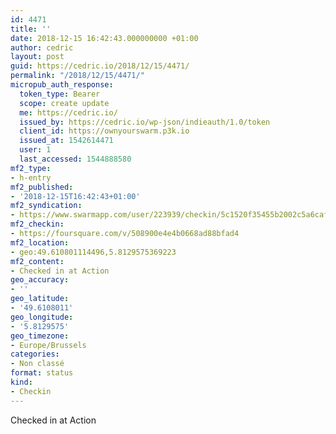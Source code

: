 ```yaml
---
id: 4471
title: ''
date: 2018-12-15 16:42:43.000000000 +01:00
author: cedric
layout: post
guid: https://cedric.io/2018/12/15/4471/
permalink: "/2018/12/15/4471/"
micropub_auth_response:
  token_type: Bearer
  scope: create update
  me: https://cedric.io/
  issued_by: https://cedric.io/wp-json/indieauth/1.0/token
  client_id: https://ownyourswarm.p3k.io
  issued_at: 1542614471
  user: 1
  last_accessed: 1544888580
mf2_type:
- h-entry
mf2_published:
- '2018-12-15T16:42:43+01:00'
mf2_syndication:
- https://www.swarmapp.com/user/223939/checkin/5c1520f35455b2002c5a6caf
mf2_checkin:
- https://foursquare.com/v/508900e4e4b0668ad88bfad4
mf2_location:
- geo:49.610801114496,5.8129575369223
mf2_content:
- Checked in at Action
geo_accuracy:
- ''
geo_latitude:
- '49.6108011'
geo_longitude:
- '5.8129575'
geo_timezone:
- Europe/Brussels
categories:
- Non classé
format: status
kind:
- Checkin
---
```

Checked in at Action
